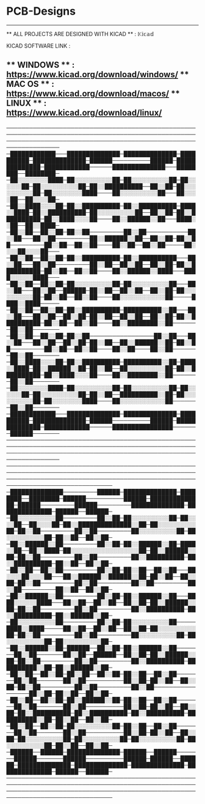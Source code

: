 # PCB-Designs 

--------------------------------------------------------------------------------------------------------

** ALL PROJECTS ARE DESIGNED WITH KICAD ** : 𝕂𝕚𝕔𝕒𝕕

KICAD SOFTWARE LINK : 

** WINDOWS ** : https://www.kicad.org/download/windows/
** MAC OS **  : https://www.kicad.org/download/macos/
** LINUX **   : https://www.kicad.org/download/linux/
--------------------------------------------------------------------------------------------------------


────────────────────────────────────────────────────────────────────────────────────────────────────────────────────────────────────────────────────────────────────
─████████████───██████████████─██████████████─██████████─██████████████─██████──────────██████─██████████████─████████████──────██████████████───████████──████████─
─██░░░░░░░░████─██░░░░░░░░░░██─██░░░░░░░░░░██─██░░░░░░██─██░░░░░░░░░░██─██░░██████████──██░░██─██░░░░░░░░░░██─██░░░░░░░░████────██░░░░░░░░░░██───██░░░░██──██░░░░██─
─██░░████░░░░██─██░░██████████─██░░██████████─████░░████─██░░██████████─██░░░░░░░░░░██──██░░██─██░░██████████─██░░████░░░░██────██░░██████░░██───████░░██──██░░████─
─██░░██──██░░██─██░░██─────────██░░██───────────██░░██───██░░██─────────██░░██████░░██──██░░██─██░░██─────────██░░██──██░░██────██░░██──██░░██─────██░░░░██░░░░██───
─██░░██──██░░██─██░░██████████─██░░██████████───██░░██───██░░██─────────██░░██──██░░██──██░░██─██░░██████████─██░░██──██░░██────██░░██████░░████───████░░░░░░████───
─██░░██──██░░██─██░░░░░░░░░░██─██░░░░░░░░░░██───██░░██───██░░██──██████─██░░██──██░░██──██░░██─██░░░░░░░░░░██─██░░██──██░░██────██░░░░░░░░░░░░██─────████░░████─────
─██░░██──██░░██─██░░██████████─██████████░░██───██░░██───██░░██──██░░██─██░░██──██░░██──██░░██─██░░██████████─██░░██──██░░██────██░░████████░░██───────██░░██───────
─██░░██──██░░██─██░░██─────────────────██░░██───██░░██───██░░██──██░░██─██░░██──██░░██████░░██─██░░██─────────██░░██──██░░██────██░░██────██░░██───────██░░██───────
─██░░████░░░░██─██░░██████████─██████████░░██─████░░████─██░░██████░░██─██░░██──██░░░░░░░░░░██─██░░██████████─██░░████░░░░██────██░░████████░░██───────██░░██───────
─██░░░░░░░░████─██░░░░░░░░░░██─██░░░░░░░░░░██─██░░░░░░██─██░░░░░░░░░░██─██░░██──██████████░░██─██░░░░░░░░░░██─██░░░░░░░░████────██░░░░░░░░░░░░██───────██░░██───────
─████████████───██████████████─██████████████─██████████─██████████████─██████──────────██████─██████████████─████████████──────████████████████───────██████───────
────────────────────────────────────────────────────────────────────────────────────────────────────────────────────────────────────────────────────────────────────
──────────────────────────────────────────────────────────────────────────────────────────────────────────────────────────────────────────────────────────────────────────────────
─██████████████─────────██████─██████████████─████████──████████─██████──────────██████─██████████████─██████─────────██████─────────██████████████─██████████████─██████──██████─
─██░░░░░░░░░░██─────────██░░██─██░░░░░░░░░░██─██░░░░██──██░░░░██─██░░██████████████░░██─██░░░░░░░░░░██─██░░██─────────██░░██─────────██░░░░░░░░░░██─██░░░░░░░░░░██─██░░██──██░░██─
─██░░██████░░██─────────██░░██─██░░██████░░██─████░░██──██░░████─██░░░░░░░░░░░░░░░░░░██─██░░██████░░██─██░░██─────────██░░██─────────██░░██████████─██░░██████████─██░░██──██░░██─
─██░░██──██░░██─────────██░░██─██░░██──██░░██───██░░░░██░░░░██───██░░██████░░██████░░██─██░░██──██░░██─██░░██─────────██░░██─────────██░░██─────────██░░██─────────██░░██──██░░██─
─██░░██████░░██─────────██░░██─██░░██████░░██───████░░░░░░████───██░░██──██░░██──██░░██─██░░██████░░██─██░░██─────────██░░██─────────██░░██████████─██░░██████████─██░░██████░░██─
─██░░░░░░░░░░██─────────██░░██─██░░░░░░░░░░██─────████░░████─────██░░██──██░░██──██░░██─██░░░░░░░░░░██─██░░██─────────██░░██─────────██░░░░░░░░░░██─██░░░░░░░░░░██─██░░░░░░░░░░██─
─██░░██████░░██─██████──██░░██─██░░██████░░██───────██░░██───────██░░██──██████──██░░██─██░░██████░░██─██░░██─────────██░░██─────────██░░██████████─██████████░░██─██░░██████░░██─
─██░░██──██░░██─██░░██──██░░██─██░░██──██░░██───────██░░██───────██░░██──────────██░░██─██░░██──██░░██─██░░██─────────██░░██─────────██░░██─────────────────██░░██─██░░██──██░░██─
─██░░██──██░░██─██░░██████░░██─██░░██──██░░██───────██░░██───────██░░██──────────██░░██─██░░██──██░░██─██░░██████████─██░░██████████─██░░██████████─██████████░░██─██░░██──██░░██─
─██░░██──██░░██─██░░░░░░░░░░██─██░░██──██░░██───────██░░██───────██░░██──────────██░░██─██░░██──██░░██─██░░░░░░░░░░██─██░░░░░░░░░░██─██░░░░░░░░░░██─██░░░░░░░░░░██─██░░██──██░░██─
─██████──██████─██████████████─██████──██████───────██████───────██████──────────██████─██████──██████─██████████████─██████████████─██████████████─██████████████─██████──██████─
──────────────────────────────────────────────────────────────────────────────────────────────────────────────────────────────────────────────────────────────────────────────────
